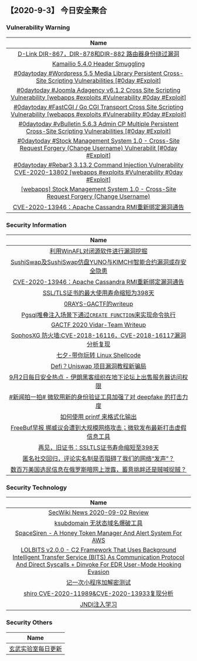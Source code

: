 
 ##   【2020-9-3】 今日安全聚合


###  						       							Vulnerability Warning

|                             Name                             |
| :----------------------------------------------------------: |
|[D-Link DIR-867，DIR-878和DIR-882 路由器身份绕过漏洞](https://www.seebug.org/vuldb/ssvid-98363)|
|[Kamailio 5.4.0 Header Smuggling](https://cxsecurity.com/issue/WLB-2020090011)|
|[#0daytoday #Wordpress 5.5 Media Library Persistent Cross-Site Scripting Vulnerabilities [#0day #Exploit]](http://0day.today/exploits/34895)|
|[#0daytoday #Joomla Adagency v6.1.2 Cross Site Scripting Vulnerability [webapps #exploits #Vulnerability #0day #Exploit]](http://0day.today/exploits/34894)|
|[#0daytoday #FastCGI / Go CGI Transport Cross Site Scripting Vulnerability [webapps #exploits #Vulnerability #0day #Exploit]](http://0day.today/exploits/34892)|
|[#0daytoday #vBulletin 5.6.3 Admin CP Multiple Persistent Cross-Site Scripting Vulnerabilities [#0day #Exploit]](http://0day.today/exploits/34893)|
|[#0daytoday #Stock Management System 1.0 - Cross-Site Request Forgery (Change Username) Vulnerabilit [#0day #Exploit]](http://0day.today/exploits/34890)|
|[#0daytoday #Rebar3 3.13.2 Command Injection Vulnerability CVE-2020-13802 [webapps #exploits #Vulnerability #0day #Exploit]](http://0day.today/exploits/34891)|
|[[webapps] Stock Management System 1.0 - Cross-Site Request Forgery (Change Username)](https://www.exploit-db.com/exploits/48783)|
|[CVE-2020-13946：Apache Cassandra RMI重新绑定漏洞通告](https://cert.360.cn/warning/detail?id=9da7493f3ac8c42c9908d89006f3561a)|

### 						        							Security Information
|                             Name                                    |
| :----------------------------------------------------------: |
|[利用WinAFL对闭源软件进行漏洞挖掘](https://www.anquanke.com/post/id/216282)|
|[SushiSwap及SushiSwap仿盘YUNO与KIMCHI智能合约漏洞或存安全隐患](https://www.anquanke.com/post/id/216314)|
|[CVE-2020-13946：Apache Cassandra RMI重新绑定漏洞通告](https://www.anquanke.com/post/id/216400)|
|[SSL/TLS证书的最大使用寿命缩短为398天](https://www.anquanke.com/post/id/216351)|
|[0RAYS-GACTF的writeup](https://www.anquanke.com/post/id/216264)|
|[Pgsql堆叠注入场景下通过`CREATE FUNCTION`来实现命令执行](https://www.anquanke.com/post/id/215954)|
|[GACTF 2020 Vidar-Team Writeup](https://www.anquanke.com/post/id/216289)|
|[SophosXG 防火墙:CVE-2018-16116，CVE-2018-16117漏洞分析复现](https://www.anquanke.com/post/id/214424)|
|[七夕-带你玩转 Linux Shellcode](https://www.anquanke.com/post/id/216207)|
|[Defi？Uniswap 项目漏洞教程新骗局](https://www.anquanke.com/post/id/216188)|
|[9月2日每日安全热点 - 伊朗黑客组织在地下论坛上出售服务器访问权限](https://www.anquanke.com/post/id/216416)|
|[#新闻拍一拍# 微软用新的身份验证工具加强了对 deepfake 的打击力度](https://linux.cn/article-12574-1.html?utm_source=rss&utm_medium=rss)|
|[如何使用 printf 来格式化输出](https://linux.cn/article-12573-1.html?utm_source=rss&utm_medium=rss)|
|[FreeBuf早报  挪威议会遭到大规模网络攻击；微软发布最新打击虚假信息工具](https://www.freebuf.com/news/248556.html)|
|[再见，旧证书：SSLTLS证书寿命缩短至398天](https://www.freebuf.com/news/248507.html)|
|[匿名社交回归，评论实名制是否阻碍了我们的网络“发声”？](https://www.freebuf.com/articles/neopoints/248498.html)|
|[数百万美国选民信息在俄罗斯暗网上泄露，蓄意挑衅还是贼喊捉贼？](https://www.freebuf.com/news/248474.html)|

### 						        							Security  Technology
|                             Name                                    |
| :----------------------------------------------------------: |
|[SecWiki News 2020-09-02 Review](http://www.sec-wiki.com/?2020-09-02)|
|[ksubdomain 无状态域名爆破工具](https://paper.seebug.org/1325/)|
|[SpaceSiren - A Honey Token Manager And Alert System For AWS](http://www.kitploit.com/2020/09/spacesiren-honey-token-manager-and.html)|
|[LOLBITS v2.0.0 - C2 Framework That Uses Background Intelligent Transfer Service (BITS) As Communication Protocol And Direct Syscalls + Dinvoke For EDR User-Mode Hooking Evasion](http://www.kitploit.com/2020/09/lolbits-v200-c2-framework-that-uses.html)|
|[记一次小程序加解密测试](http://xz.aliyun.com/t/8205)|
|[shiro CVE-2020-11989&CVE-2020-13933复现分析](http://xz.aliyun.com/t/8223)|
|[JNDI注入学习](http://xz.aliyun.com/t/8214)|

### 						        							Security  Others
|                             Name                                    |
| :----------------------------------------------------------: |
|[玄武实验室每日更新](https://weibo.com/p/1006065582522936/wenzhang?from=page_100606_profile&wvr=6&mod=wenzhangmore)|

